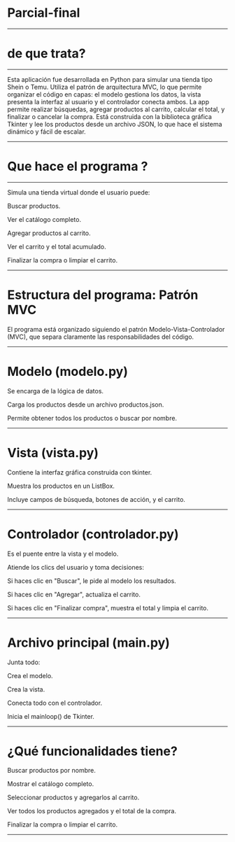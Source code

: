 # Parcial-final
____________________________________________
# de que trata?
_______________________________________________
Esta aplicación fue desarrollada en Python para simular una tienda tipo Shein o Temu. Utiliza el patrón de arquitectura MVC, lo que permite organizar el código en capas: el modelo gestiona los datos, la vista presenta la interfaz al usuario y el controlador conecta ambos. La app permite realizar búsquedas, agregar productos al carrito, calcular el total, y finalizar o cancelar la compra. Está construida con la biblioteca gráfica Tkinter y lee los productos desde un archivo JSON, lo que hace el sistema dinámico y fácil de escalar.
__________________________________________________
# Que hace el programa ?
____________________________________
Simula una tienda virtual donde el usuario puede:

Buscar productos.

Ver el catálogo completo.

Agregar productos al carrito.

Ver el carrito y el total acumulado.

Finalizar la compra o limpiar el carrito.
______________________________________________
# Estructura del programa: Patrón MVC
El programa está organizado siguiendo el patrón Modelo-Vista-Controlador (MVC), que separa claramente las responsabilidades del código.
_______________________________________________________
# Modelo (modelo.py)
Se encarga de la lógica de datos.

Carga los productos desde un archivo productos.json.

Permite obtener todos los productos o buscar por nombre.
________________________________________________________
# Vista (vista.py)
Contiene la interfaz gráfica construida con tkinter.

Muestra los productos en un ListBox.

Incluye campos de búsqueda, botones de acción, y el carrito.
_____________________________________________________________

 # Controlador (controlador.py)
Es el puente entre la vista y el modelo.

Atiende los clics del usuario y toma decisiones:

Si haces clic en "Buscar", le pide al modelo los resultados.

Si haces clic en "Agregar", actualiza el carrito.

Si haces clic en "Finalizar compra", muestra el total y limpia el carrito.
_______________________________________________________________________________
# Archivo principal (main.py)
Junta todo:

Crea el modelo.

Crea la vista.

Conecta todo con el controlador.

Inicia el mainloop() de Tkinter.

______________________________________________________________________________
# ¿Qué funcionalidades tiene?
Buscar productos por nombre.

Mostrar el catálogo completo.

Seleccionar productos y agregarlos al carrito.

Ver todos los productos agregados y el total de la compra.

Finalizar la compra o limpiar el carrito.

________________________________________________________________________________
